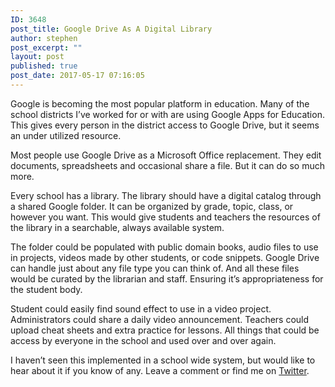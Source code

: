 ```yaml
---
ID: 3648
post_title: Google Drive As A Digital Library
author: stephen
post_excerpt: ""
layout: post
published: true
post_date: 2017-05-17 07:16:05
---
```

<p id="55a4" class="graf graf--p graf-after--h3">Google is becoming the most popular platform in education. Many of the school districts I’ve worked for or with are using Google Apps for Education. This gives every person in the district access to Google Drive, but it seems an under utilized resource.</p>
<p id="b708" class="graf graf--p graf-after--p">Most people use Google Drive as a Microsoft Office replacement. They edit documents, spreadsheets and occasional share a file. But it can do so much more.</p>
<p id="3d18" class="graf graf--p graf-after--p">Every school has a library. The library should have a digital catalog through a shared Google folder. It can be organized by grade, topic, class, or however you want. This would give students and teachers the resources of the library in a searchable, always available system.</p>
<p id="ebfb" class="graf graf--p graf-after--p">The folder could be populated with public domain books, audio files to use in projects, videos made by other students, or code snippets. Google Drive can handle just about any file type you can think of. And all these files would be curated by the librarian and staff. Ensuring it’s appropriateness for the student body.</p>
<p id="ac05" class="graf graf--p graf-after--p">Student could easily find sound effect to use in a video project. Administrators could share a daily video announcement. Teachers could upload cheat sheets and extra practice for lessons. All things that could be access by everyone in the school and used over and over again.</p>
<p id="3ef2" class="graf graf--p graf-after--p graf--trailing">I haven’t seen this implemented in a school wide system, but would like to hear about it if you know of any. Leave a comment or find me on <a class="markup--anchor markup--p-anchor" href="http://twitter.com/swoicik" target="_blank" rel="nofollow noopener" data-href="http://twitter.com/swoicik">Twitter</a>.</p>